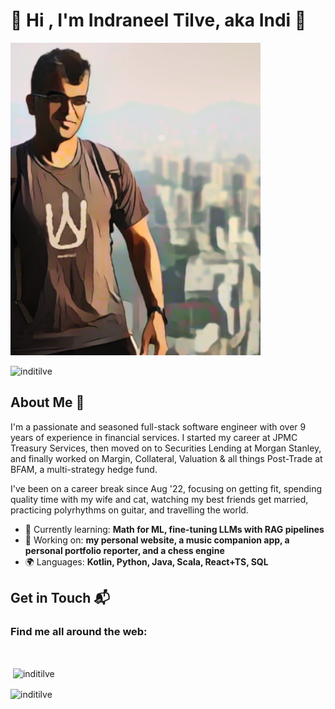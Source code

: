 # 👋 Hi , I'm Indraneel Tilve, aka Indi 👋</h1>

<img src ="https://github.com/inditilve/inditilve/blob/main/indi_lionrock_animated.png" width="400" height="500" />

<p align="left"> <img src="https://komarev.com/ghpvc/?username=inditilve&label=Profile%20views&color=0e75b6&style=flat" alt="inditilve" /> </p>

## About Me 🚀

I'm a passionate and seasoned full-stack software engineer with over 9 years of experience in financial services. I started my career at JPMC Treasury Services, then moved on to Securities Lending at Morgan Stanley, and finally worked on Margin, Collateral, Valuation & all things Post-Trade at BFAM, a multi-strategy hedge fund.  

I've been on a career break since Aug '22, focusing on getting fit, spending quality time with my wife and cat, watching my best friends get married, practicing polyrhythms on guitar, and travelling the world.

- 🌱 Currently learning: **Math for ML, fine-tuning LLMs with RAG pipelines**
- 🔭 Working on: **my personal website, a music companion app, a personal portfolio reporter, and a chess engine**
- 🌍 Languages: **Kotlin, Python, Java, Scala, React+TS, SQL**

## Get in Touch 📬

### Find me all around the web:

<p align="left">
<a href="https://x.com/inditilve" target="blank"><img align="center" src="https://camo.githubusercontent.com/8c709aaebc7feee6050eba44984b294d9da3ace3353bd5eed8b499dd04af3c06/68747470733a2f2f696d672e736869656c64732e696f2f62616467652f582d3030303030303f7374796c653d666f722d7468652d6261646765266c6f676f3d78266c6f676f436f6c6f723d7768697465" alt="" height="30" /></a>
<a href="https://www.linkedin.com/in/inditilve/" target="blank"><img align="center" src="https://img.shields.io/badge/LinkedIn-0077B5?style=for-the-badge&logo=linkedin&logoColor=white" alt="" height="30" /></a>
</p>

<p>&nbsp;<img align="center" src="https://github-readme-stats.vercel.app/api?username=inditilve&show_icons=true&locale=en" alt="inditilve" /></p>

<p><img align="center" src="https://github-readme-streak-stats.herokuapp.com/?user=inditilve&" alt="inditilve" /></p>
